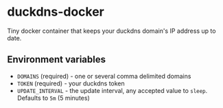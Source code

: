 # duckdns-docker

Tiny docker container that keeps your duckdns domain's IP address up to date.

## Environment variables

- `DOMAINS` (required) - one or several comma delimited domains
- `TOKEN` (required) - your duckdns token
- `UPDATE_INTERVAL` - the update interval, any accepted value to `sleep`. Defaults to `5m` (5 minutes)
